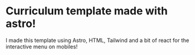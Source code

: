 # Curriculum template made with astro!

I made this template using Astro, HTML, Tailwind and a bit of react for the interactive menu on mobiles!